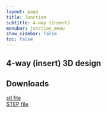 ```yaml
---
layout: page
title: Junction
subtitle: 4-way (insert)
menubar: junction_menu
show_sidebar: false
toc: false
---
```


## 4-way (insert) 3D design 
<html>
<script src="https://embed.github.com/view/3d/misaacson01/M3/gh-pages/parts/files/Junction4way6mm.stl"></script>
</html>


## Downloads
<html>
<a href="/M3/parts/files/Junction4way6mm.stl">stl file</a>
<br>
<a href="/M3/parts/files/Junction4way6mm.step">STEP file</a>
</html>
